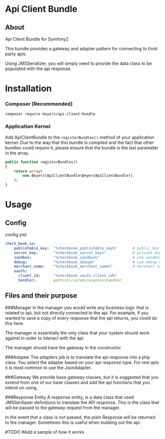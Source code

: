 # Api Client Bundle
## About
Api Client Bundle for Symfony2

This bundle provides a gateway and adapter pattern for connecting to thrid party apis.

Using JMSSerializer, you will simply need to provide the data class to be populated with the api response.

# Installation

### Composer (Recommended)

    composer require beyerz/api-client-bundle

### Application Kernel

Add ApiClientBundle to the `registerBundles()` method of your application kernel:
Due to the way that this bundle is compiled and the fact that other bundles could require it, please ensure that the bundle is the last parameter in the array.
```php
public function registerBundles()
{
    return array(
        new Beyerz\ApiClientBundle\BeyerzApiClientBundle(),
    );
}
```

# Usage
## Config
config.yml
```yaml
check_book_io:
    publishable_key:  "%checkbook_publishable_key%"       # public_key
    secret_key:       "%checkbook_secret_key%"            # private_key
    sandbox:          "%checkbook_sandbox%"               # use sandbox mode
    debug:            "%checkbook_debug%"                 # use debug mode
    merchant_name:    "%checkbook_merchant_name%"         # merchant name to use
    oauth:
      client_id:      "%checkbook_oauth_client_id%"
      handler:        path\to\custom\response\handler
```

## Files and their purpose

###Manager
In the manager you would write any business logic that is related to api, but not directly connected to the api.
For example, if you wanted to save a copy of every response that the api returns, you could do this here.

The manager is essentially the only class that your system should work against in order to interact with the api.

The manager should have the gateway in the constructor

###Adapter
The adapters job is to translate the api response into a php class. You select the adapter based on your api response type.
For rest apis it is most common to use the JsonAdapter.

###Gateway
We provide base gateway classes, but it is suggested that you extend from one of our base classes
and add the api functions that you intend on using.

###Response Entity
A response entity, is a data class that used JMSSeriliazer definitions to translate the API response.
This is the class that will be passed to the gateway request from the manager.

In the event that a class is not passed, the plain Response will be returned to the manager.
Sometimes this is useful when building out the api.

#TODO
#Add a sample of how it works
